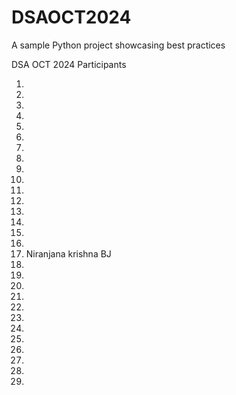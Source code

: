 # DSAOCT2024
A sample Python project showcasing best practices

DSA OCT 2024 Participants

1.
2.
3.
4.
5.
6.
7.
8.
9.
10.
11.
12.
13.
14.
15.
16.
17. Niranjana krishna BJ
18.
19.
20.
21.
22.
23.
24.
25.
26.
27.
28.
29.